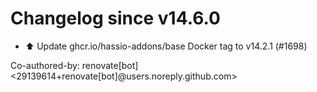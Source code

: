 # Changelog since v14.6.0
- ⬆️ Update ghcr.io/hassio-addons/base Docker tag to v14.2.1 (#1698)

Co-authored-by: renovate[bot] <29139614+renovate[bot]@users.noreply.github.com> 
